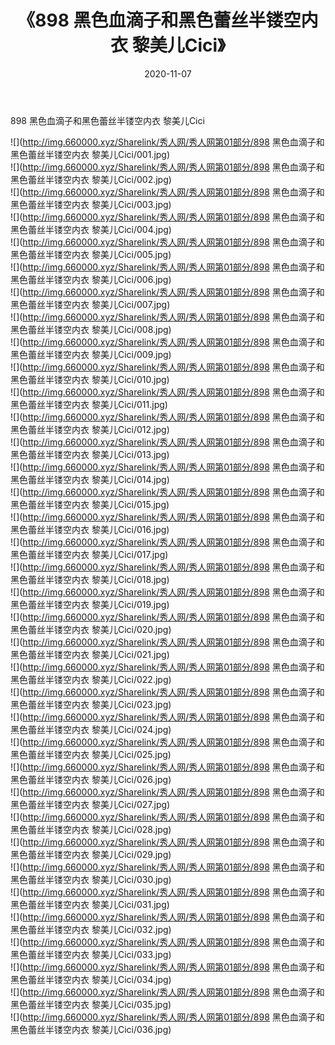 ﻿---
layout: post
title:  《898 黑色血滴子和黑色蕾丝半镂空内衣 黎美儿Cici》
date:   2020-11-07
img: http://img.660000.xyz/Sharelink/秀人网/秀人网第01部分/898 黑色血滴子和黑色蕾丝半镂空内衣 黎美儿Cici/000.jpg
categories: [美女, 清纯, 唯美]
---

898 黑色血滴子和黑色蕾丝半镂空内衣 黎美儿Cici

  ![](http://img.660000.xyz/Sharelink/秀人网/秀人网第01部分/898 黑色血滴子和黑色蕾丝半镂空内衣 黎美儿Cici/001.jpg) <br> ![](http://img.660000.xyz/Sharelink/秀人网/秀人网第01部分/898 黑色血滴子和黑色蕾丝半镂空内衣 黎美儿Cici/002.jpg) <br> ![](http://img.660000.xyz/Sharelink/秀人网/秀人网第01部分/898 黑色血滴子和黑色蕾丝半镂空内衣 黎美儿Cici/003.jpg) <br> ![](http://img.660000.xyz/Sharelink/秀人网/秀人网第01部分/898 黑色血滴子和黑色蕾丝半镂空内衣 黎美儿Cici/004.jpg) <br> ![](http://img.660000.xyz/Sharelink/秀人网/秀人网第01部分/898 黑色血滴子和黑色蕾丝半镂空内衣 黎美儿Cici/005.jpg) <br> ![](http://img.660000.xyz/Sharelink/秀人网/秀人网第01部分/898 黑色血滴子和黑色蕾丝半镂空内衣 黎美儿Cici/006.jpg) <br> ![](http://img.660000.xyz/Sharelink/秀人网/秀人网第01部分/898 黑色血滴子和黑色蕾丝半镂空内衣 黎美儿Cici/007.jpg) <br> ![](http://img.660000.xyz/Sharelink/秀人网/秀人网第01部分/898 黑色血滴子和黑色蕾丝半镂空内衣 黎美儿Cici/008.jpg) <br> ![](http://img.660000.xyz/Sharelink/秀人网/秀人网第01部分/898 黑色血滴子和黑色蕾丝半镂空内衣 黎美儿Cici/009.jpg) <br> ![](http://img.660000.xyz/Sharelink/秀人网/秀人网第01部分/898 黑色血滴子和黑色蕾丝半镂空内衣 黎美儿Cici/010.jpg) <br> ![](http://img.660000.xyz/Sharelink/秀人网/秀人网第01部分/898 黑色血滴子和黑色蕾丝半镂空内衣 黎美儿Cici/011.jpg) <br> ![](http://img.660000.xyz/Sharelink/秀人网/秀人网第01部分/898 黑色血滴子和黑色蕾丝半镂空内衣 黎美儿Cici/012.jpg) <br> ![](http://img.660000.xyz/Sharelink/秀人网/秀人网第01部分/898 黑色血滴子和黑色蕾丝半镂空内衣 黎美儿Cici/013.jpg) <br> ![](http://img.660000.xyz/Sharelink/秀人网/秀人网第01部分/898 黑色血滴子和黑色蕾丝半镂空内衣 黎美儿Cici/014.jpg) <br> ![](http://img.660000.xyz/Sharelink/秀人网/秀人网第01部分/898 黑色血滴子和黑色蕾丝半镂空内衣 黎美儿Cici/015.jpg) <br> ![](http://img.660000.xyz/Sharelink/秀人网/秀人网第01部分/898 黑色血滴子和黑色蕾丝半镂空内衣 黎美儿Cici/016.jpg) <br> ![](http://img.660000.xyz/Sharelink/秀人网/秀人网第01部分/898 黑色血滴子和黑色蕾丝半镂空内衣 黎美儿Cici/017.jpg) <br> ![](http://img.660000.xyz/Sharelink/秀人网/秀人网第01部分/898 黑色血滴子和黑色蕾丝半镂空内衣 黎美儿Cici/018.jpg) <br> ![](http://img.660000.xyz/Sharelink/秀人网/秀人网第01部分/898 黑色血滴子和黑色蕾丝半镂空内衣 黎美儿Cici/019.jpg) <br> ![](http://img.660000.xyz/Sharelink/秀人网/秀人网第01部分/898 黑色血滴子和黑色蕾丝半镂空内衣 黎美儿Cici/020.jpg) <br> ![](http://img.660000.xyz/Sharelink/秀人网/秀人网第01部分/898 黑色血滴子和黑色蕾丝半镂空内衣 黎美儿Cici/021.jpg) <br> ![](http://img.660000.xyz/Sharelink/秀人网/秀人网第01部分/898 黑色血滴子和黑色蕾丝半镂空内衣 黎美儿Cici/022.jpg) <br> ![](http://img.660000.xyz/Sharelink/秀人网/秀人网第01部分/898 黑色血滴子和黑色蕾丝半镂空内衣 黎美儿Cici/023.jpg) <br> ![](http://img.660000.xyz/Sharelink/秀人网/秀人网第01部分/898 黑色血滴子和黑色蕾丝半镂空内衣 黎美儿Cici/024.jpg) <br> ![](http://img.660000.xyz/Sharelink/秀人网/秀人网第01部分/898 黑色血滴子和黑色蕾丝半镂空内衣 黎美儿Cici/025.jpg) <br> ![](http://img.660000.xyz/Sharelink/秀人网/秀人网第01部分/898 黑色血滴子和黑色蕾丝半镂空内衣 黎美儿Cici/026.jpg) <br> ![](http://img.660000.xyz/Sharelink/秀人网/秀人网第01部分/898 黑色血滴子和黑色蕾丝半镂空内衣 黎美儿Cici/027.jpg) <br> ![](http://img.660000.xyz/Sharelink/秀人网/秀人网第01部分/898 黑色血滴子和黑色蕾丝半镂空内衣 黎美儿Cici/028.jpg) <br> ![](http://img.660000.xyz/Sharelink/秀人网/秀人网第01部分/898 黑色血滴子和黑色蕾丝半镂空内衣 黎美儿Cici/029.jpg) <br> ![](http://img.660000.xyz/Sharelink/秀人网/秀人网第01部分/898 黑色血滴子和黑色蕾丝半镂空内衣 黎美儿Cici/030.jpg) <br> ![](http://img.660000.xyz/Sharelink/秀人网/秀人网第01部分/898 黑色血滴子和黑色蕾丝半镂空内衣 黎美儿Cici/031.jpg) <br> ![](http://img.660000.xyz/Sharelink/秀人网/秀人网第01部分/898 黑色血滴子和黑色蕾丝半镂空内衣 黎美儿Cici/032.jpg) <br> ![](http://img.660000.xyz/Sharelink/秀人网/秀人网第01部分/898 黑色血滴子和黑色蕾丝半镂空内衣 黎美儿Cici/033.jpg) <br> ![](http://img.660000.xyz/Sharelink/秀人网/秀人网第01部分/898 黑色血滴子和黑色蕾丝半镂空内衣 黎美儿Cici/034.jpg) <br> ![](http://img.660000.xyz/Sharelink/秀人网/秀人网第01部分/898 黑色血滴子和黑色蕾丝半镂空内衣 黎美儿Cici/035.jpg) <br> ![](http://img.660000.xyz/Sharelink/秀人网/秀人网第01部分/898 黑色血滴子和黑色蕾丝半镂空内衣 黎美儿Cici/036.jpg) <br>